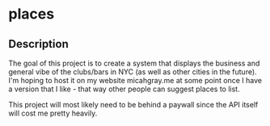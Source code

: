 # places

## Description

The goal of this project is to create a system that displays the business and general vibe of the clubs/bars in NYC (as well as other cities in the future). I'm hoping to host it on my website micahgray.me at some point once I have a version that I like - that way other people can suggest places to list.

This project will most likely need to be behind a paywall since the API itself will cost me pretty heavily.